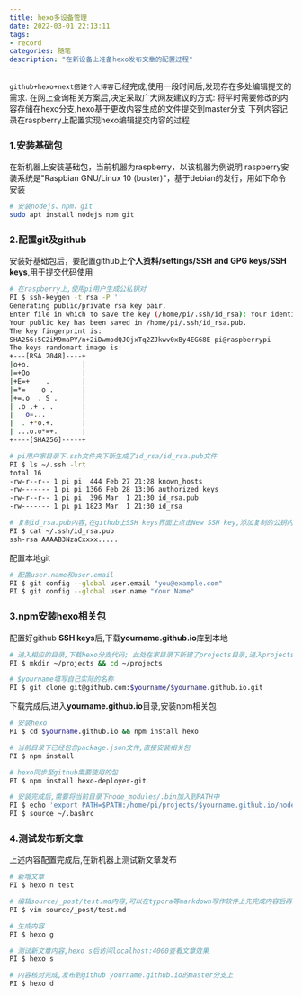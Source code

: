 ```yaml
---
title: hexo多设备管理
date: 2022-03-01 22:13:11
tags:
- record
categories: 随笔
description: "在新设备上准备hexo发布文章的配置过程"
---
```

`github+hexo+next搭建个人博客`已经完成,使用一段时间后,发现存在多处编辑提交的需求.
在网上查询相关方案后,决定采取广大网友建议的方式: 将平时需要修改的内容存储在hexo分支,hexo基于更改内容生成的文件提交到master分支
下列内容记录在raspberry上配置实现hexo编辑提交内容的过程
<!--more-->

### 1.安装基础包

在新机器上安装基础包，当前机器为raspberry，以该机器为例说明
raspberry安装系统是"Raspbian GNU/Linux 10 (buster)"，基于debian的发行，用如下命令安装
```bash
# 安装nodejs、npm、git
sudo apt install nodejs npm git
```

### 2.配置git及github

安装好基础包后，要配置github上**个人资料/settings/SSH and GPG keys/SSH keys**,用于提交代码使用
```bash
# 在raspberry上,使用pi用户生成公私钥对
PI $ ssh-keygen -t rsa -P ''
Generating public/private rsa key pair.
Enter file in which to save the key (/home/pi/.ssh/id_rsa): Your identification has been saved in /home/pi/.ssh/id_rsa.
Your public key has been saved in /home/pi/.ssh/id_rsa.pub.
The key fingerprint is:
SHA256:5C2iM9maPY/n+2iDwmodQJOjxTq2ZJkwv0xBy4EG68E pi@raspberrypi
The keys randomart image is:
+---[RSA 2048]----+
|o+o.             |
|=+Oo             |
|+E=+    .        |
|=*=    o .       |
|+=.o  . S .      |
| .o .+ . .       |
|   o=...         |
|  . +*o.+.       |
| ...o.o*=+.      |
+----[SHA256]-----+

# pi用户家目录下.ssh文件夹下新生成了id_rsa/id_rsa.pub文件
PI $ ls ~/.ssh -lrt
total 16
-rw-r--r-- 1 pi pi  444 Feb 27 21:28 known_hosts
-rw------- 1 pi pi 1366 Feb 28 13:06 authorized_keys
-rw-r--r-- 1 pi pi  396 Mar  1 21:30 id_rsa.pub
-rw------- 1 pi pi 1823 Mar  1 21:30 id_rsa

# 复制id_rsa.pub内容,在github上SSH keys界面上点击New SSH key,添加复制的公钥内容并命名
PI $ cat ~/.ssh/id_rsa.pub 
ssh-rsa AAAAB3NzaCxxxx.....
```

配置本地git
```bash
# 配置user.name和user.email
PI $ git config --global user.email "you@example.com"
PI $ git config --global user.name "Your Name"
```


### 3.npm安装hexo相关包

配置好github **SSH keys**后,下载**yourname.github.io**库到本地
```bash
# 进入相应的目录,下载hexo分支代码; 此处在家目录下新建了projects目录,进入projects目录进行操作
PI $ mkdir ~/projects && cd ~/projects

# $yourname填写自己实际的名称
PI $ git clone git@github.com:$yourname/$yourname.github.io.git
```

下载完成后,进入**yourname.github.io**目录,安装npm相关包
```bash
# 安装hexo
PI $ cd $yourname.github.io && npm install hexo

# 当前目录下已经包含package.json文件,直接安装相关包
PI $ npm install

# hexo同步至github需要使用的包
PI $ npm install hexo-deployer-git

# 安装完成后,需要将当前目录下node_modules/.bin加入到PATH中
PI $ echo 'export PATH=$PATH:/home/pi/projects/$yourname.github.io/node_modules/.bin' >> ~/.bashrc 
PI $ source ~/.bashrc
```

### 4.测试发布新文章

上述内容配置完成后,在新机器上测试新文章发布
```bash
# 新增文章
PI $ hexo n test

# 编辑source/_post/test.md内容,可以在typora等markdown写作软件上先完成内容后再粘贴
PI $ vim source/_post/test.md

# 生成内容
PI $ hexo g

# 测试新文章内容,hexo s后访问localhost:4000查看文章效果
PI $ hexo s

# 内容核对完成,发布到github yourname.github.io的master分支上
PI $ hexo d
```
